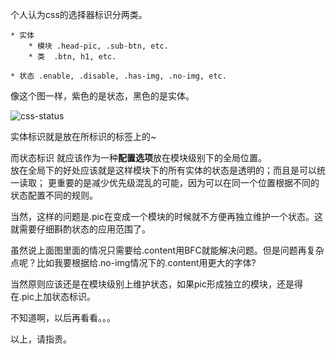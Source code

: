 个人认为css的选择器标识分两类。

    * 实体
        * 模块 .head-pic, .sub-btn, etc. 
        * 类  .btn, h1, etc.
        
    * 状态 .enable, .disable, .has-img, .no-img, etc.



像这个图一样，紫色的是状态，黑色的是实体。


![css-status](https://docs.google.com/drawings/pub?id=14Csv25-kgd-BKhudjE0UzYh64nO9iXVx4sFksNm2Muo&w=393&h=317)


实体标识就是放在所标识的标签上的~

而状态标识 就应该作为一种**配置选项**放在模块级别下的全局位置。   
放在全局下的好处应该就是这样模块下的所有实体的状态是透明的；而且是可以统一读取；
更重要的是减少优先级混乱的可能，因为可以在同一个位置根据不同的状态配置不同的规则。

当然，这样的问题是.pic在变成一个模块的时候就不方便再独立维护一个状态。这就需要仔细斟酌状态的应用范围了。

虽然说上面图里面的情况只需要给.content用BFC就能解决问题。但是问题再复杂点呢？比如我要根据给.no-img情况下的.content用更大的字体?

当然原则应该还是在模块级别上维护状态，如果pic形成独立的模块，还是得在.pic上加状态标识。


不知道啊，以后再看看。。。


以上，请指责。





